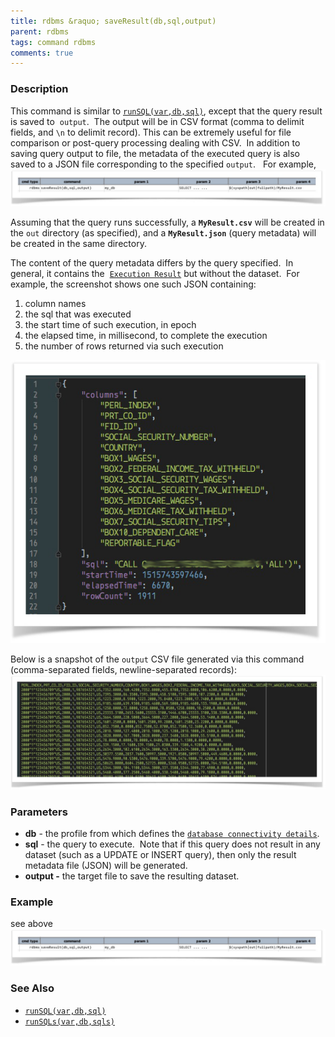 ```yaml
---
title: rdbms &raquo; saveResult(db,sql,output)
parent: rdbms
tags: command rdbms
comments: true
---
```



### Description
This command is similar to [`runSQL(var,db,sql)`](runSQL(var,db,sql)), except that the query result is saved to 
`output`.  The output will be in CSV format (comma to delimit fields, and `\n` to delimit record). This can be 
extremely useful for file comparison or post-query processing dealing with CSV.  In addition to saving query output 
to file, the metadata of the executed query is also saved to a JSON file corresponding to the specified `output`.  
For example,<br/>
![](image/saveResult_01.png)

Assuming that the query runs successfully, a **`MyResult.csv`** will be created in the `out` directory (as specified), 
and a **`MyResult.json`** (query metadata) will be created in the same directory.

The content of the query metadata differs by the query specified.  In general, it contains the 
[`Execution Result`](index.html) but without the dataset.  For example, the screenshot shows one such JSON containing:

1. column names
2. the sql that was executed
3. the start time of such execution, in epoch
4. the elapsed time, in millisecond, to complete the execution
5. the number of rows returned via such execution

![](image/saveResult_03.png)

Below is a snapshot of the `output` CSV file generated via this command (comma-separated fields, newline-separated 
records):<br/>
![](image/saveResult_02.png)


### Parameters
- **db** \- the profile from which defines the [`database connectivity details`](index.html).
- **sql** \- the query to execute.  Note that if this query does not result in any dataset (such as a UPDATE or 
  INSERT query), then only the result metadata file (JSON) will be generated.
- **output -** the target file to save the resulting dataset.


### Example
see above
![](image/saveResult_04.png)


### See Also
- [`runSQL(var,db,sql)`](runSQL)
- [`runSQLs(var,db,sqls)`](runSQLs)
